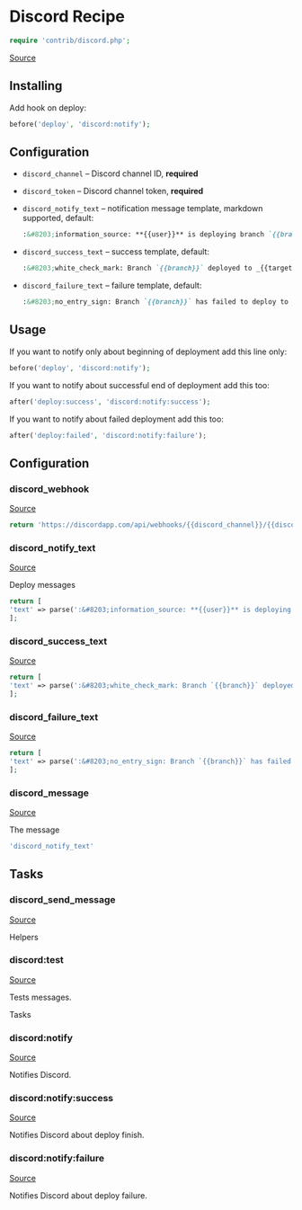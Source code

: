 <!-- DO NOT EDIT THIS FILE! -->
<!-- Instead edit contrib/discord.php -->
<!-- Then run bin/docgen -->

# Discord Recipe

```php
require 'contrib/discord.php';
```

[Source](/contrib/discord.php)



## Installing

Add hook on deploy:

```php
before('deploy', 'discord:notify');
```

## Configuration

- `discord_channel` – Discord channel ID, **required**
- `discord_token` – Discord channel token, **required**

- `discord_notify_text` – notification message template, markdown supported, default:
  ```markdown
  :&#8203;information_source: **{{user}}** is deploying branch `{{branch}}` to _{{target}}_
  ```
- `discord_success_text` – success template, default:
  ```markdown
  :&#8203;white_check_mark: Branch `{{branch}}` deployed to _{{target}}_ successfully
  ```
- `discord_failure_text` – failure template, default:
  ```markdown
  :&#8203;no_entry_sign: Branch `{{branch}}` has failed to deploy to _{{target}}_

## Usage

If you want to notify only about beginning of deployment add this line only:

```php
before('deploy', 'discord:notify');
```

If you want to notify about successful end of deployment add this too:

```php
after('deploy:success', 'discord:notify:success');
```

If you want to notify about failed deployment add this too:

```php
after('deploy:failed', 'discord:notify:failure');
```


## Configuration
### discord_webhook
[Source](https://github.com/deployphp/deployer/blob/master/contrib/discord.php#L53)



```php title="Default value"
return 'https://discordapp.com/api/webhooks/{{discord_channel}}/{{discord_token}}/slack';
```


### discord_notify_text
[Source](https://github.com/deployphp/deployer/blob/master/contrib/discord.php#L58)

Deploy messages

```php title="Default value"
return [
'text' => parse(':&#8203;information_source: **{{user}}** is deploying branch `{{branch}}` to _{{target}}_'),
];
```


### discord_success_text
[Source](https://github.com/deployphp/deployer/blob/master/contrib/discord.php#L63)



```php title="Default value"
return [
'text' => parse(':&#8203;white_check_mark: Branch `{{branch}}` deployed to _{{target}}_ successfully'),
];
```


### discord_failure_text
[Source](https://github.com/deployphp/deployer/blob/master/contrib/discord.php#L68)



```php title="Default value"
return [
'text' => parse(':&#8203;no_entry_sign: Branch `{{branch}}` has failed to deploy to _{{target}}_'),
];
```


### discord_message
[Source](https://github.com/deployphp/deployer/blob/master/contrib/discord.php#L75)

The message

```php title="Default value"
'discord_notify_text'
```



## Tasks

### discord_send_message
[Source](https://github.com/deployphp/deployer/blob/master/contrib/discord.php#L78)



Helpers


### discord:test
[Source](https://github.com/deployphp/deployer/blob/master/contrib/discord.php#L86)

Tests messages.

Tasks


### discord:notify
[Source](https://github.com/deployphp/deployer/blob/master/contrib/discord.php#L97)

Notifies Discord.




### discord:notify:success
[Source](https://github.com/deployphp/deployer/blob/master/contrib/discord.php#L105)

Notifies Discord about deploy finish.




### discord:notify:failure
[Source](https://github.com/deployphp/deployer/blob/master/contrib/discord.php#L113)

Notifies Discord about deploy failure.




